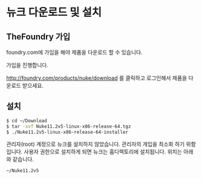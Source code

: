 # 뉴크 다운로드 및 설치

## TheFoundry 가입
foundry.com에 가입을 해야 제품을 다운로드 할 수 있습니다.

가입을 진행합니다.

http://foundry.com/products/nuke/download 를 클릭하고 로그인해서 제품을 다운로드 받으세요.

## 설치

```bash
$ cd ~/Download
$ tar -xvf Nuke11.2v5-linux-x86-release-64.tgz
$ ./Nuke11.2v5-linux-x86-release-64-installer
```

관리자(root) 계정으로 뉴크를 설치하지 않았습니다.
관리자의 개입을 최소화 하기 위함입니다.
사용자 권한으로 설치하게 되면 뉴크는 홈디렉토리에 설치됩니다. 위치는 아래와 같습니다.

```
~/Nuke11.2v5
```

